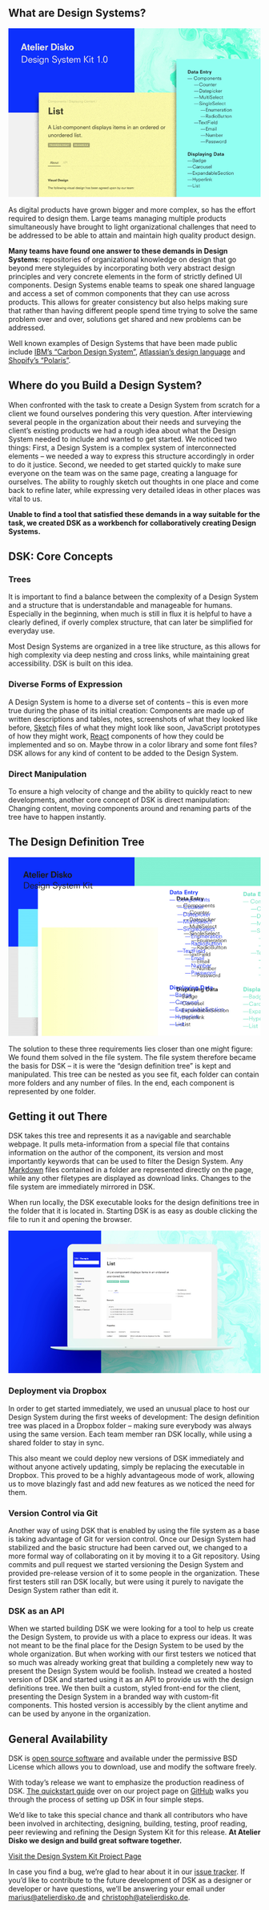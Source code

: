 ## What are Design Systems?

![image](a5650b.jpg)  

As digital products have grown bigger and more complex, so has the effort required to design them. Large teams managing multiple products simultaneously have brought to light organizational challenges that need to be addressed to be able to attain and maintain high quality product design. 

**Many teams have found one answer to these demands in Design Systems**: repositories of organizational knowledge on design that go beyond mere styleguides by incorporating both very abstract design principles and very concrete elements in the form of strictly defined UI components. Design Systems enable teams to speak one shared language and access a set of common components that they can use across products. This allows for greater consistency but also helps making sure that rather than having different people spend time trying to solve the same problem over and over, solutions get shared and new problems can be addressed.

Well known examples of Design Systems that have been made public include [IBM’s “Carbon Design System”](http://carbondesignsystem.com), [Atlassian’s design language](https://atlassian.design) and [Shopify’s “Polaris”](https://polaris.shopify.com).

## Where do you Build a Design System?

When confronted with the task to create a Design System from scratch for a client we found ourselves pondering this very question. After interviewing several people in the organization about their needs and surveying the client’s existing products we had a rough idea about what the Design System needed to include and wanted to get started. We noticed two things: First, a Design System is a complex system of interconnected elements – we needed a way to express this structure accordingly in order to do it justice. Second, we needed to get started quickly to make sure everyone on the team was on the same page, creating a language for ourselves. The ability to roughly sketch out thoughts in one place and come back to refine later, while expressing very detailed ideas in other places was vital to us.

**Unable to find a tool that satisfied these demands in a way suitable for the task, we created DSK as a workbench for collaboratively creating Design Systems.**

## DSK: Core Concepts

### Trees

It is important to find a balance between the complexity of a Design System and a structure that is understandable and manageable for humans. Especially in the beginning, when much is still in flux it is helpful to have a clearly defined, if overly complex structure, that can later be simplified for everyday use. 

Most Design Systems are organized in a tree like structure, as this allows for high complexity via deep nesting and cross links, while maintaining great accessibility. DSK is built on this idea.

### Diverse Forms of Expression

A Design System is home to a diverse set of contents – this is even more true during the phase of its initial creation: Components are made up of written descriptions and tables, notes, screenshots of what they looked like before, [Sketch](https://www.sketchapp.com/) files of what they might look like soon, JavaScript prototypes of how they might work, [React](https://reactjs.org/) components of how they could be implemented and so on. Maybe throw in a color library and some font files? DSK allows for any kind of content to be added to the Design System.  

### Direct Manipulation

To ensure a high velocity of change and the ability to quickly react to new developments, another core concept of DSK is direct manipulation: Changing content, moving components around and renaming parts of the tree have to happen instantly.

## The Design Definition Tree

![image](fc5074.jpg)  

The solution to these three requirements lies closer than one might figure: We found them solved in the file system. The file system therefore became the basis for DSK – it is were the “design definition tree” is kept and manipulated. This tree can be nested as you see fit, each folder can contain more folders and any number of files. In the end, each component is represented by one folder.

## Getting it out There

DSK takes this tree and represents it as a navigable and searchable webpage. It pulls meta-information from a special file that contains information on the author of the component, its version and most importantly keywords that can be used to filter the Design System. Any [Markdown](https://guides.github.com/features/mastering-markdown/) files contained in a folder are represented directly on the page, while any other filetypes are displayed as download links. Changes to the file system are immediately mirrored in DSK.

When run locally, the DSK executable looks for the design definitions tree in the folder that it is located in. Starting DSK is as easy as double clicking the file to run it and opening the browser.

![image](894aa4.jpg)  

### Deployment via Dropbox

In order to get started immediately, we used an unusual place to host our Design System during the first weeks of development: The design definition tree was placed in a Dropbox folder – making sure everybody was always using the same version. Each team member ran DSK locally, while using a shared folder to stay in sync.

This also meant we could deploy new versions of DSK immediately and without anyone actively updating, simply be replacing the executable in Dropbox. This proved to be a highly advantageous mode of work, allowing us to move blazingly fast and add new features as we noticed the need for them.

### Version Control via Git

Another way of using DSK that is enabled by using the file system as a base is taking advantage of Git for version control. Once our Design System had stabilized and the basic structure had been carved out, we changed to a more formal way of collaborating on it by moving it to a Git repository. Using commits and pull request we started versioning the Design System and provided pre-release version of it to some people in the organization. These first testers still ran DSK locally, but were using it purely to navigate the Design System rather than edit it.

### DSK as an API

When we started building DSK we were looking for a tool to help us create the Design System, to provide us with a place to express our ideas. It was not meant to be the final place for the Design System to be used by the whole organization. But when working with our first testers we noticed that so much was already working great that building a completely new way to present the Design System would be foolish. Instead we created a hosted version of DSK and started using it as an API to provide us with the design definitions tree. We then built a custom, styled front-end for the client, presenting the Design System in a branded way with custom-fit components. This hosted version is accessibly by the client anytime and can be used by anyone in the organization.  

## General Availability

DSK is [open source software](https://opensource.org/osd) and available under the permissive BSD License which allows you to download, use and modify the software freely. 

With today’s release we want to emphasize the production readiness of DSK. [The quickstart guide](https://github.com/atelierdisko/dsk#quickstart) over on our project page on [GitHub](https://github.com/atelierdisko/dsk) walks you through the process of setting up DSK in four simple steps. 

We’d like to take this special chance and thank all contributors who have been involved in architecting, designing, building, testing, proof reading, peer reviewing and refining the Design System Kit for this release. **At Atelier Disko we design and build great software together.**  

[Visit the Design System Kit Project Page](https://github.com/atelierdisko/dsk)

In case you find a bug, we’re glad to hear about it in our [issue tracker](https://github.com/atelierdisko/dsk/issues). If you’d like to contribute to the future development of DSK as a designer or developer or have questions, we’ll be answering your email under marius@atelierdisko.de and christoph@atelierdisko.de.
